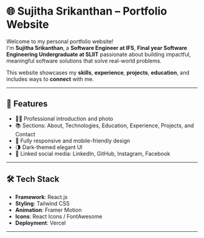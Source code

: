 # 🌐 Sujitha Srikanthan – Portfolio Website

Welcome to my personal portfolio website!  
I'm **Sujitha Srikanthan**, a **Software Engineer at IFS**, **Final year Software Engineering Undergraduate at SLIIT** passionate about building impactful, meaningful software solutions that solve real-world problems.

This website showcases my **skills**, **experience**, **projects**, **education**, and includes ways to **connect** with me.

---

## 🚀 Features

- 🧑‍💼 Professional introduction and photo
- 📚 Sections: About, Technologies, Education, Experience, Projects, and Contact
- 📱 Fully responsive and mobile-friendly design
- 🌗 Dark-themed elegant UI
- 🔗 Linked social media: LinkedIn, GitHub, Instagram, Facebook

---

## 🛠️ Tech Stack

- **Framework**: React.js 
- **Styling**: Tailwind CSS
- **Animation**: Framer Motion
- **Icons**: React Icons / FontAwesome
- **Deployment**:  Vercel 

---
